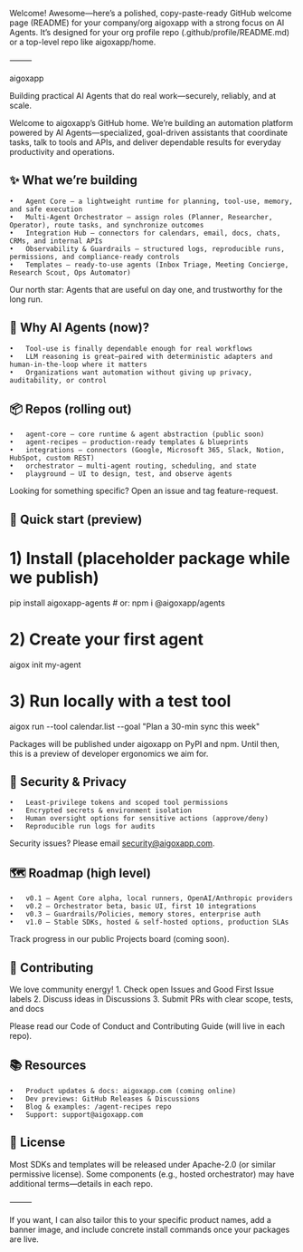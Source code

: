 Welcome!
Awesome—here’s a polished, copy-paste-ready GitHub welcome page (README) for your company/org aigoxapp with a strong focus on AI Agents. It’s designed for your org profile repo (.github/profile/README.md) or a top-level repo like aigoxapp/home.

⸻

aigoxapp

Building practical AI Agents that do real work—securely, reliably, and at scale.

 

 

 

Welcome to aigoxapp’s GitHub home. We’re building an automation platform powered by AI Agents—specialized, goal-driven assistants that coordinate tasks, talk to tools and APIs, and deliver dependable results for everyday productivity and operations.

## ✨ What we’re building
	•	Agent Core – a lightweight runtime for planning, tool-use, memory, and safe execution
	•	Multi-Agent Orchestrator – assign roles (Planner, Researcher, Operator), route tasks, and synchronize outcomes
	•	Integration Hub – connectors for calendars, email, docs, chats, CRMs, and internal APIs
	•	Observability & Guardrails – structured logs, reproducible runs, permissions, and compliance-ready controls
	•	Templates – ready-to-use agents (Inbox Triage, Meeting Concierge, Research Scout, Ops Automator)

Our north star: Agents that are useful on day one, and trustworthy for the long run.

## 🧩 Why AI Agents (now)?
	•	Tool-use is finally dependable enough for real workflows
	•	LLM reasoning is great—paired with deterministic adapters and human-in-the-loop where it matters
	•	Organizations want automation without giving up privacy, auditability, or control

## 📦 Repos (rolling out)
	•	agent-core – core runtime & agent abstraction (public soon)
	•	agent-recipes – production-ready templates & blueprints
	•	integrations – connectors (Google, Microsoft 365, Slack, Notion, HubSpot, custom REST)
	•	orchestrator – multi-agent routing, scheduling, and state
	•	playground – UI to design, test, and observe agents

Looking for something specific? Open an issue and tag feature-request.

## 🚀 Quick start (preview)

# 1) Install (placeholder package while we publish)
pip install aigoxapp-agents  # or: npm i @aigoxapp/agents

# 2) Create your first agent
aigox init my-agent

# 3) Run locally with a test tool
aigox run --tool calendar.list --goal "Plan a 30-min sync this week"

Packages will be published under aigoxapp on PyPI and npm. Until then, this is a preview of developer ergonomics we aim for.

## 🔐 Security & Privacy
	•	Least-privilege tokens and scoped tool permissions
	•	Encrypted secrets & environment isolation
	•	Human oversight options for sensitive actions (approve/deny)
	•	Reproducible run logs for audits

Security issues? Please email security@aigoxapp.com.

## 🗺️ Roadmap (high level)
	•	v0.1 – Agent Core alpha, local runners, OpenAI/Anthropic providers
	•	v0.2 – Orchestrator beta, basic UI, first 10 integrations
	•	v0.3 – Guardrails/Policies, memory stores, enterprise auth
	•	v1.0 – Stable SDKs, hosted & self-hosted options, production SLAs

Track progress in our public Projects board (coming soon).

## 🤝 Contributing

We love community energy!
	1.	Check open Issues and Good First Issue labels
	2.	Discuss ideas in Discussions
	3.	Submit PRs with clear scope, tests, and docs

Please read our Code of Conduct and Contributing Guide (will live in each repo).

## 📚 Resources
	•	Product updates & docs: aigoxapp.com (coming online)
	•	Dev previews: GitHub Releases & Discussions
	•	Blog & examples: /agent-recipes repo
	•	Support: support@aigoxapp.com

## 📝 License

Most SDKs and templates will be released under Apache-2.0 (or similar permissive license). Some components (e.g., hosted orchestrator) may have additional terms—details in each repo.

⸻

If you want, I can also tailor this to your specific product names, add a banner image, and include concrete install commands once your packages are live.
